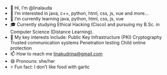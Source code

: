 - 👋 Hi, I’m @linalauda
- 👀 I’m interested in java, c++, python, html, css, js, vue and more...
- 🌱 I’m currently learning java, python, html, css, js, vue
- 🎓 Currently studying Ethical Hacking (Cisco) and pursuing my B.Sc. in Computer Science (Distance Learning).
- 💞️ My key interests include:
Public Key Infrastructure (PKI)
Cryptography
Trusted communication systems
Penetration testing
Child online protection
- 📫 How to reach me linakudrina@gmail.com
- 😄 Pronouns: she/her
- ⚡ Fun fact: I don't like food with garlic

<!---
linalauda/linalauda is a ✨ special ✨ repository because its `README.md` (this file) appears on your GitHub profile.
You can click the Preview link to take a look at your changes.
--->
